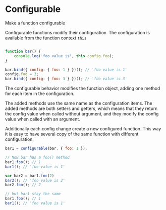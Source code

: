 Configurable
============

Make a function configurable

Configurable functions modify their configuration.
The configuration is available from the function context `this`

```js

function bar() {
    console.log('foo value is', this.config.foo);
}

bar.bind({ config: { foo: 1 } })(); // 'foo value is 1'
config.foo = 3;
bar.bind({ config: { foo: 3 } })(); // 'foo value is 3'
```
The configurable behavior modifies the function object, adding one
method for each item in the configuration.

The added methods use the same name as the configuration items. The
added methods are both setters and getters, which means that they return
the config value when called without argument, and they modify the
config value when called with an argument.

Additionally each config change create a new configured function.
This way it is easy to have several copy of the same function with different configuration.

```js
bar1 = configurable(bar, { foo: 1 });

// Now bar has a foo() method
bar1.foo(); // 1
bar1(); // 'foo value is 1'

var bar2 = bar1.foo(2)
bar2(); // 'foo value is 2'
bar2.foo(); // 2

// but bar1 stay the same
bar1.foo(); // 1
bar1(); // 'foo value is 1'
```
